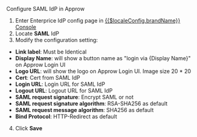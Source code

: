 <IntegrationDetailCard :title="`Configure SAML IdP in ${$localeConfig.brandName}`">


Configure SAML IdP in Approw

1. Enter Enterprice IdP config page in [{{$localeConfig.brandName}} Console](https://console.authing.cn)
2. Locate **SAML** IdP
3. Modify the configuration setting:
  - **Link label**: Must be Identical
  - **Display Name**: will show a button name as "login via {Display Name}" on Approw Login UI
  - **Logo URL**: will  show the logo on Approw Login UI. Image size 20 \* 20
  - **Cert**: Cert from SAML IdP
  - **Login URL**: Login URL for SAML IdP
  - **Logout URL**: Logout URL for SAML IdP
  - **SAML request signature**: Encrypt SAML or not
  - **SAML request signature algorithm**: RSA-SHA256 as default
  - **SAML request message algorithm**: SHA256 as default
  - **Bind Protocol**: HTTP-Redirect as default
4. Click **Save**

</IntegrationDetailCard>
